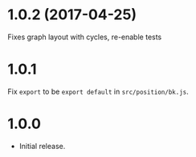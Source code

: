 # 1.0.2 (2017-04-25)
Fixes graph layout with cycles, re-enable tests


# 1.0.1

Fix `export` to be `export default` in `src/position/bk.js`.


# 1.0.0

* Initial release.

